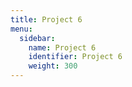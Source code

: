 ```yaml
---
title: Project 6
menu:
  sidebar:
    name: Project 6
    identifier: Project 6
    weight: 300
---
```

